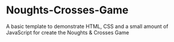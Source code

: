 # Noughts-Crosses-Game
A basic template to demonstrate HTML, CSS and a small amount of JavaScript for create the Noughts &amp; Crosses Game
